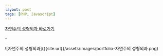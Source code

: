 ```yaml
---
layout: post
tags: [PHP, Javascript]
---
```


<div class="text-area">
    <a href="http://sampleimarketing228.godomall.com/" target="_blank">자연주의 성형외과 바로가기</a>
    <p class="info">
        -
    </p>
</div>
![자연주의 성형외과]({{site.url}}/assets/images/portfolio-자연주의 성형외과.png)